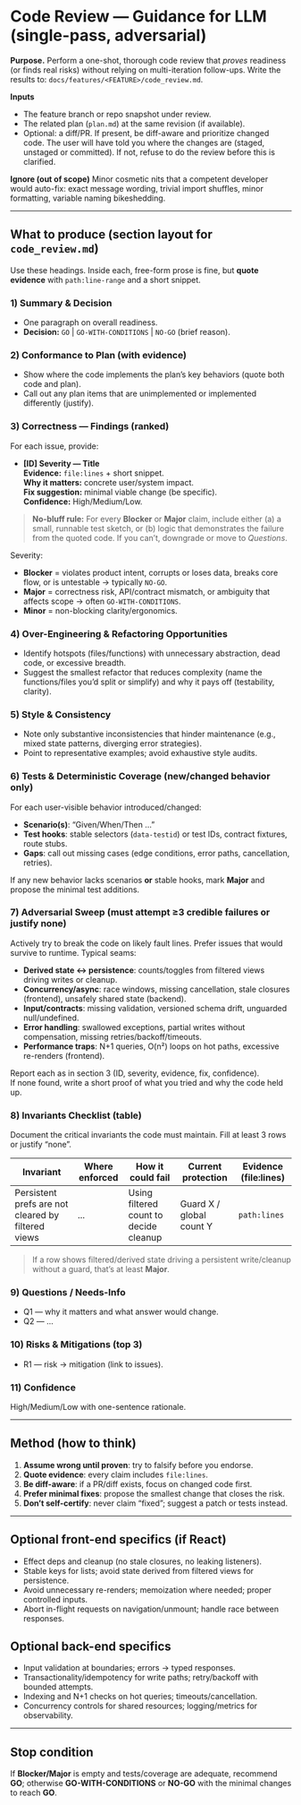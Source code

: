 # Code Review — Guidance for LLM (single-pass, adversarial)

**Purpose.** Perform a one-shot, thorough code review that *proves* readiness (or finds real risks) without relying on multi-iteration follow-ups. Write the results to:
`docs/features/<FEATURE>/code_review.md`.

**Inputs**
- The feature branch or repo snapshot under review.
- The related plan (`plan.md`) at the same revision (if available).
- Optional: a diff/PR. If present, be diff-aware and prioritize changed code. The user will have told you where the changes are (staged, unstaged or committed). If not, refuse to do the review before this is clarified.

**Ignore (out of scope)**
Minor cosmetic nits that a competent developer would auto-fix: exact message wording, trivial import shuffles, minor formatting, variable naming bikeshedding.

---

## What to produce (section layout for `code_review.md`)
Use these headings. Inside each, free-form prose is fine, but **quote evidence** with `path:line-range` and a short snippet.

### 1) Summary & Decision
- One paragraph on overall readiness.
- **Decision:** `GO` | `GO-WITH-CONDITIONS` | `NO-GO` (brief reason).

### 2) Conformance to Plan (with evidence)
- Show where the code implements the plan’s key behaviors (quote both code and plan).
- Call out any plan items that are unimplemented or implemented differently (justify).

### 3) Correctness — Findings (ranked)
For each issue, provide:
- **[ID] Severity — Title**  
  **Evidence:** `file:lines` + short snippet.  
  **Why it matters:** concrete user/system impact.  
  **Fix suggestion:** minimal viable change (be specific).  
  **Confidence:** High/Medium/Low.

> **No-bluff rule:** For every **Blocker** or **Major** claim, include either (a) a small, runnable test sketch, or (b) logic that demonstrates the failure from the quoted code. If you can’t, downgrade or move to *Questions*.

Severity:
- **Blocker** = violates product intent, corrupts or loses data, breaks core flow, or is untestable → typically `NO-GO`.
- **Major** = correctness risk, API/contract mismatch, or ambiguity that affects scope → often `GO-WITH-CONDITIONS`.
- **Minor** = non-blocking clarity/ergonomics.

### 4) Over-Engineering & Refactoring Opportunities
- Identify hotspots (files/functions) with unnecessary abstraction, dead code, or excessive breadth.
- Suggest the smallest refactor that reduces complexity (name the functions/files you’d split or simplify) and why it pays off (testability, clarity).

### 5) Style & Consistency
- Note only substantive inconsistencies that hinder maintenance (e.g., mixed state patterns, diverging error strategies).
- Point to representative examples; avoid exhaustive style audits.

### 6) Tests & Deterministic Coverage (new/changed behavior only)
For each user-visible behavior introduced/changed:
- **Scenario(s)**: “Given/When/Then …”
- **Test hooks**: stable selectors (`data-testid`) or test IDs, contract fixtures, route stubs.
- **Gaps**: call out missing cases (edge conditions, error paths, cancellation, retries).

If any new behavior lacks scenarios **or** stable hooks, mark **Major** and propose the minimal test additions.

### 7) **Adversarial Sweep (must attempt ≥3 credible failures or justify none)**
Actively try to break the code on likely fault lines. Prefer issues that would survive to runtime. Typical seams:
- **Derived state ↔ persistence**: counts/toggles from filtered views driving writes or cleanup.
- **Concurrency/async**: race windows, missing cancellation, stale closures (frontend), unsafely shared state (backend).
- **Input/contracts**: missing validation, versioned schema drift, unguarded null/undefined.
- **Error handling**: swallowed exceptions, partial writes without compensation, missing retries/backoff/timeouts.
- **Performance traps**: N+1 queries, O(n²) loops on hot paths, excessive re-renders (frontend).

Report each as in section 3 (ID, severity, evidence, fix, confidence).  
If none found, write a short proof of what you tried and why the code held up.

### 8) Invariants Checklist (table)
Document the critical invariants the code must maintain. Fill at least 3 rows or justify “none”.

| Invariant | Where enforced | How it could fail | Current protection | Evidence (file:lines) |
|---|---|---|---|---|
| Persistent prefs are not cleared by filtered views | ... | Using filtered count to decide cleanup | Guard X / global count Y | `path:lines` |

> If a row shows filtered/derived state driving a persistent write/cleanup without a guard, that’s at least **Major**.

### 9) Questions / Needs-Info
- Q1 — why it matters and what answer would change.
- Q2 — …

### 10) Risks & Mitigations (top 3)
- R1 — risk → mitigation (link to issues).

### 11) Confidence
High/Medium/Low with one-sentence rationale.

---

## Method (how to think)
1) **Assume wrong until proven**: try to falsify before you endorse.  
2) **Quote evidence**: every claim includes `file:lines`.  
3) **Be diff-aware**: if a PR/diff exists, focus on changed code first.  
4) **Prefer minimal fixes**: propose the smallest change that closes the risk.  
5) **Don’t self-certify**: never claim “fixed”; suggest a patch or tests instead.

---

## Optional front-end specifics (if React)
- Effect deps and cleanup (no stale closures, no leaking listeners).
- Stable keys for lists; avoid state derived from filtered views for persistence.
- Avoid unnecessary re-renders; memoization where needed; proper controlled inputs.
- Abort in-flight requests on navigation/unmount; handle race between responses.

## Optional back-end specifics
- Input validation at boundaries; errors → typed responses.
- Transactionality/idempotency for write paths; retry/backoff with bounded attempts.
- Indexing and N+1 checks on hot queries; timeouts/cancellation.
- Concurrency controls for shared resources; logging/metrics for observability.

---

## Stop condition
If **Blocker/Major** is empty and tests/coverage are adequate, recommend **GO**; otherwise **GO-WITH-CONDITIONS** or **NO-GO** with the minimal changes to reach **GO**.
